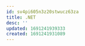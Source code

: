 ```yaml
---
id: sv4pi605n3z20stwucz63za
title: .NET
desc: ''
updated: 1691241939333
created: 1691241931089
---
```

